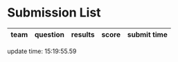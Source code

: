 # Submission List
team    | question  | results  | score | submit time
------|-----:|-----:| ----:|-----


update time: 15:19:55.59 

